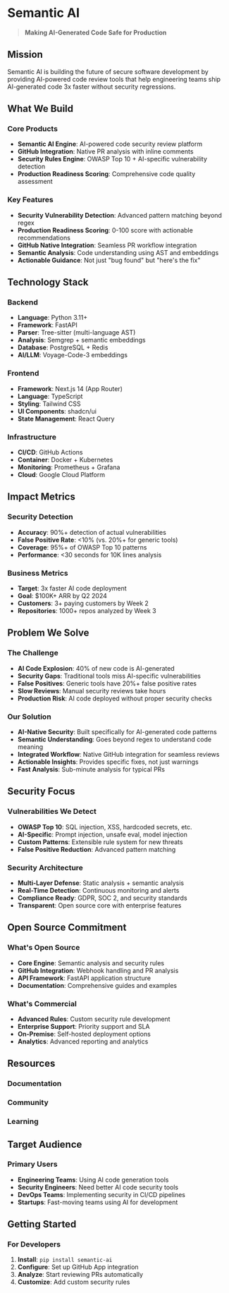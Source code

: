 # Semantic AI

> **Making AI-Generated Code Safe for Production**

## Mission

Semantic AI is building the future of secure software development by providing AI-powered code review tools that help engineering teams ship AI-generated code 3x faster without security regressions.

## What We Build

### Core Products
- **Semantic AI Engine**: AI-powered code security review platform
- **GitHub Integration**: Native PR analysis with inline comments
- **Security Rules Engine**: OWASP Top 10 + AI-specific vulnerability detection
- **Production Readiness Scoring**: Comprehensive code quality assessment

### Key Features
- **Security Vulnerability Detection**: Advanced pattern matching beyond regex
- **Production Readiness Scoring**: 0-100 score with actionable recommendations
- **GitHub Native Integration**: Seamless PR workflow integration
- **Semantic Analysis**: Code understanding using AST and embeddings
- **Actionable Guidance**: Not just "bug found" but "here's the fix"

## Technology Stack

### Backend
- **Language**: Python 3.11+
- **Framework**: FastAPI
- **Parser**: Tree-sitter (multi-language AST)
- **Analysis**: Semgrep + semantic embeddings
- **Database**: PostgreSQL + Redis
- **AI/LLM**: Voyage-Code-3 embeddings

### Frontend
- **Framework**: Next.js 14 (App Router)
- **Language**: TypeScript
- **Styling**: Tailwind CSS
- **UI Components**: shadcn/ui
- **State Management**: React Query

### Infrastructure
- **CI/CD**: GitHub Actions
- **Container**: Docker + Kubernetes
- **Monitoring**: Prometheus + Grafana
- **Cloud**: Google Cloud Platform

## Impact Metrics

### Security Detection
- **Accuracy**: 90%+ detection of actual vulnerabilities
- **False Positive Rate**: <10% (vs. 20%+ for generic tools)
- **Coverage**: 95%+ of OWASP Top 10 patterns
- **Performance**: <30 seconds for 10K lines analysis

### Business Metrics
- **Target**: 3x faster AI code deployment
- **Goal**: $100K+ ARR by Q2 2024
- **Customers**: 3+ paying customers by Week 2
- **Repositories**: 1000+ repos analyzed by Week 3

## Problem We Solve

### The Challenge
- **AI Code Explosion**: 40% of new code is AI-generated
- **Security Gaps**: Traditional tools miss AI-specific vulnerabilities
- **False Positives**: Generic tools have 20%+ false positive rates
- **Slow Reviews**: Manual security reviews take hours
- **Production Risk**: AI code deployed without proper security checks

### Our Solution
- **AI-Native Security**: Built specifically for AI-generated code patterns
- **Semantic Understanding**: Goes beyond regex to understand code meaning
- **Integrated Workflow**: Native GitHub integration for seamless reviews
- **Actionable Insights**: Provides specific fixes, not just warnings
- **Fast Analysis**: Sub-minute analysis for typical PRs

## Security Focus

### Vulnerabilities We Detect
- **OWASP Top 10**: SQL injection, XSS, hardcoded secrets, etc.
- **AI-Specific**: Prompt injection, unsafe eval, model injection
- **Custom Patterns**: Extensible rule system for new threats
- **False Positive Reduction**: Advanced pattern matching

### Security Architecture
- **Multi-Layer Defense**: Static analysis + semantic analysis
- **Real-Time Detection**: Continuous monitoring and alerts
- **Compliance Ready**: GDPR, SOC 2, and security standards
- **Transparent**: Open source core with enterprise features

## Open Source Commitment

### What's Open Source
- **Core Engine**: Semantic analysis and security rules
- **GitHub Integration**: Webhook handling and PR analysis
- **API Framework**: FastAPI application structure
- **Documentation**: Comprehensive guides and examples

### What's Commercial
- **Advanced Rules**: Custom security rule development
- **Enterprise Support**: Priority support and SLA
- **On-Premise**: Self-hosted deployment options
- **Analytics**: Advanced reporting and analytics

## Resources

### Documentation


### Community


### Learning


## Target Audience

### Primary Users
- **Engineering Teams**: Using AI code generation tools
- **Security Engineers**: Need better AI code security tools
- **DevOps Teams**: Implementing security in CI/CD pipelines
- **Startups**: Fast-moving teams using AI for development

## Getting Started

### For Developers
1. **Install**: `pip install semantic-ai`
2. **Configure**: Set up GitHub App integration
3. **Analyze**: Start reviewing PRs automatically
4. **Customize**: Add custom security rules

